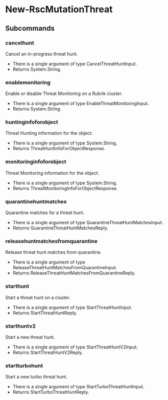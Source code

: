 # New-RscMutationThreat
## Subcommands
### cancelhunt
Cancel an in-progress threat hunt.

- There is a single argument of type CancelThreatHuntInput.
- Returns System.String.
### enablemonitoring
Enable or disable Threat Monitoring on a Rubrik cluster.

- There is a single argument of type EnableThreatMonitoringInput.
- Returns System.String.
### huntinginfoforobject
Threat Hunting information for the object.

- There is a single argument of type System.String.
- Returns ThreatHuntInfoForObjectResponse.
### monitoringinfoforobject
Threat Monitoring information for the object.

- There is a single argument of type System.String.
- Returns ThreatMonitoringInfoForObjectResponse.
### quarantinehuntmatches
Quarantine matches for a threat hunt.

- There is a single argument of type QuarantineThreatHuntMatchesInput.
- Returns QuarantineThreatHuntMatchesReply.
### releasehuntmatchesfromquarantine
Release threat hunt matches from quarantine.

- There is a single argument of type ReleaseThreatHuntMatchesFromQuarantineInput.
- Returns ReleaseThreatHuntMatchesFromQuarantineReply.
### starthunt
Start a threat hunt on a cluster.

- There is a single argument of type StartThreatHuntInput.
- Returns StartThreatHuntReply.
### starthuntv2
Start a new threat hunt.

- There is a single argument of type StartThreatHuntV2Input.
- Returns StartThreatHuntV2Reply.
### startturbohunt
Start a new turbo threat hunt.

- There is a single argument of type StartTurboThreatHuntInput.
- Returns StartTurboThreatHuntReply.
